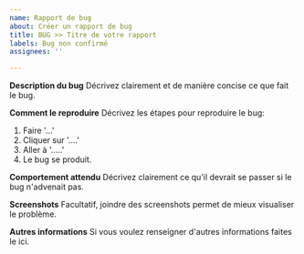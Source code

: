 ```yaml
---
name: Rapport de bug
about: Créer un rapport de bug
title: BUG >> Titre de votre rapport
labels: Bug non confirmé
assignees: ''

---
```


**Description du bug**
Décrivez clairement et de manière concise ce que fait le bug.

**Comment le reproduire**
Décrivez les étapes pour reproduire le bug:

1. Faire '...'
2. Cliquer sur '....'
3. Aller à '.....'
4. Le bug se produit.

**Comportement attendu**
Décrivez clairement ce qu'il devrait se passer si le bug n'advenait pas.

**Screenshots**
Facultatif, joindre des screenshots permet de mieux visualiser le problème.

**Autres informations**
Si vous voulez renseigner d'autres informations faites le ici.
